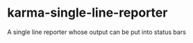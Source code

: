 karma-single-line-reporter
==========================

A single line reporter whose output can be put into status bars

